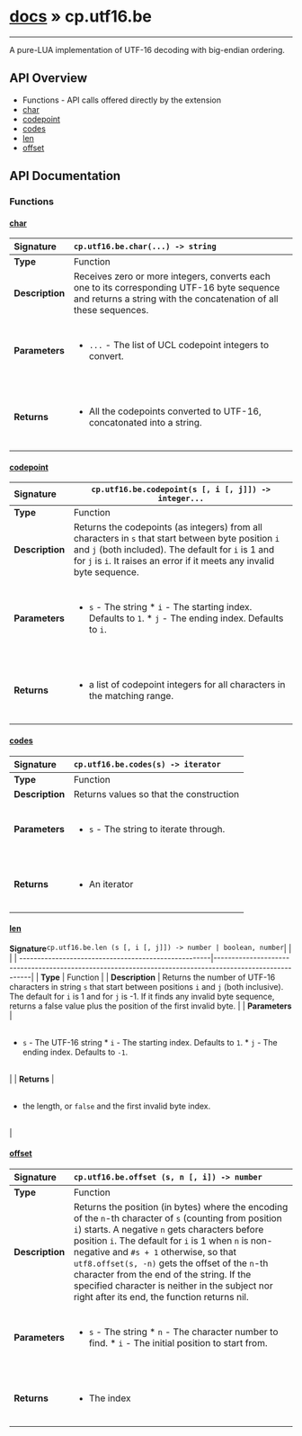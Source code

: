 # [docs](index.md) » cp.utf16.be
---

A pure-LUA implementation of UTF-16 decoding with big-endian ordering.

## API Overview
* Functions - API calls offered directly by the extension
 * [char](#char)
 * [codepoint](#codepoint)
 * [codes](#codes)
 * [len](#len)
 * [offset](#offset)

## API Documentation

### Functions

#### [char](#char)
| <span style="float: left;">**Signature**</span> | <span style="float: left;">`cp.utf16.be.char(...) -> string` </span>                                                          |
| -----------------------------------------------------|---------------------------------------------------------------------------------------------------------|
| **Type**                                             | Function                                                                                         |
| **Description**                                      | Receives zero or more integers, converts each one to its corresponding UTF-16 byte sequence and returns a string with the concatenation of all these sequences.                                                                                         |
| **Parameters**                                       | <ul><br /><li><code>...</code>        - The list of UCL codepoint integers to convert.</li><br /></ul>                                        |
| **Returns**                                          | <ul><br /><li>All the codepoints converted to UTF-16, concatonated into a string.</li><br /></ul>                                           |

#### [codepoint](#codepoint)
| <span style="float: left;">**Signature**</span> | <span style="float: left;">`cp.utf16.be.codepoint(s [, i [, j]]) -> integer...` </span>                                                          |
| -----------------------------------------------------|---------------------------------------------------------------------------------------------------------|
| **Type**                                             | Function                                                                                         |
| **Description**                                      | Returns the codepoints (as integers) from all characters in `s` that start between byte position `i` and `j` (both included). The default for `i` is 1 and for `j` is `i`. It raises an error if it meets any invalid byte sequence.                                                                                         |
| **Parameters**                                       | <ul><br /><li><code>s</code>              - The string * <code>i</code>              - The starting index. Defaults to <code>1</code>. * <code>j</code>                - The ending index. Defaults to <code>i</code>.</li><br /></ul>                                        |
| **Returns**                                          | <ul><br /><li>a list of codepoint integers for all characters in the matching range.</li><br /></ul>                                           |

#### [codes](#codes)
| <span style="float: left;">**Signature**</span> | <span style="float: left;">`cp.utf16.be.codes(s) -> iterator` </span>                                                          |
| -----------------------------------------------------|---------------------------------------------------------------------------------------------------------|
| **Type**                                             | Function                                                                                         |
| **Description**                                      | Returns values so that the construction                                                                                         |
| **Parameters**                                       | <ul><br /><li><code>s</code>              - The string to iterate through.</li><br /></ul>                                        |
| **Returns**                                          | <ul><br /><li>An iterator</li><br /></ul>                                           |

#### [len](#len)
| <span style="float: left;">**Signature**</span> | <span style="float: left;">`cp.utf16.be.len (s [, i [, j]]) -> number | boolean, number` </span>                                                          |
| -----------------------------------------------------|---------------------------------------------------------------------------------------------------------|
| **Type**                                             | Function                                                                                         |
| **Description**                                      | Returns the number of UTF-16 characters in string `s` that start between positions `i` and `j` (both inclusive). The default for `i` is 1 and for `j` is -1. If it finds any invalid byte sequence, returns a false value plus the position of the first invalid byte.                                                                                         |
| **Parameters**                                       | <ul><br /><li><code>s</code>              - The UTF-16 string * <code>i</code>               - The starting index. Defaults to <code>1</code>. * <code>j</code>                - The ending index. Defaults to <code>-1</code>.</li><br /></ul>                                        |
| **Returns**                                          | <ul><br /><li>the length, or <code>false</code> and the first invalid byte index.</li><br /></ul>                                           |

#### [offset](#offset)
| <span style="float: left;">**Signature**</span> | <span style="float: left;">`cp.utf16.be.offset (s, n [, i]) -> number` </span>                                                          |
| -----------------------------------------------------|---------------------------------------------------------------------------------------------------------|
| **Type**                                             | Function                                                                                         |
| **Description**                                      | Returns the position (in bytes) where the encoding of the `n`-th character of `s` (counting from position `i`) starts. A negative `n` gets characters before position `i`. The default for `i` is 1 when `n` is non-negative and `#s + 1` otherwise, so that `utf8.offset(s, -n)` gets the offset of the `n`-th character from the end of the string. If the specified character is neither in the subject nor right after its end, the function returns nil.                                                                                         |
| **Parameters**                                       | <ul><br /><li><code>s</code>              - The string * <code>n</code>              - The character number to find. * <code>i</code>               - The initial position to start from.</li><br /></ul>                                        |
| **Returns**                                          | <ul><br /><li>The index</li><br /></ul>                                           |

